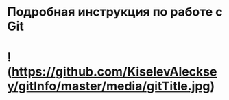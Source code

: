# Подробная инструкция по работе с Git

# !(https://github.com/KiselevAlecksey/gitInfo/master/media/gitTitle.jpg)